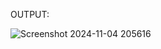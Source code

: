OUTPUT:

![Screenshot 2024-11-04 205616](https://github.com/user-attachments/assets/083dd030-c366-4538-8f3c-4a4828b2e265)
